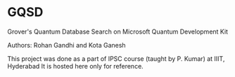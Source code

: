# GQSD
Grover's Quantum Database Search on Microsoft Quantum Development Kit

Authors: Rohan Gandhi and Kota Ganesh

This project was done as a part of IPSC course (taught by P. Kumar) at IIIT, Hyderabad
It is hosted here only for reference.
